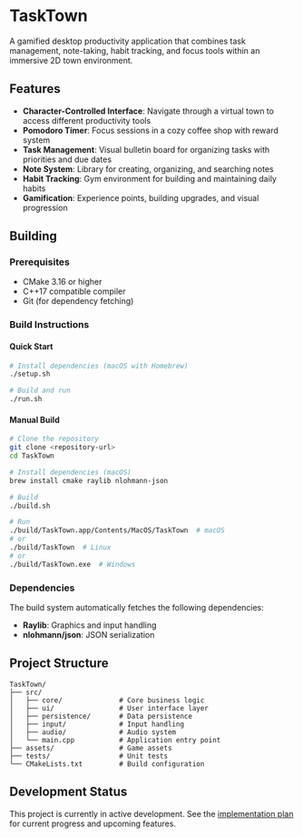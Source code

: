 # TaskTown

A gamified desktop productivity application that combines task management, note-taking, habit tracking, and focus tools within an immersive 2D town environment.

## Features

- **Character-Controlled Interface**: Navigate through a virtual town to access different productivity tools
- **Pomodoro Timer**: Focus sessions in a cozy coffee shop with reward system
- **Task Management**: Visual bulletin board for organizing tasks with priorities and due dates
- **Note System**: Library for creating, organizing, and searching notes
- **Habit Tracking**: Gym environment for building and maintaining daily habits
- **Gamification**: Experience points, building upgrades, and visual progression

## Building

### Prerequisites

- CMake 3.16 or higher
- C++17 compatible compiler
- Git (for dependency fetching)

### Build Instructions

#### Quick Start
```bash
# Install dependencies (macOS with Homebrew)
./setup.sh

# Build and run
./run.sh
```

#### Manual Build
```bash
# Clone the repository
git clone <repository-url>
cd TaskTown

# Install dependencies (macOS)
brew install cmake raylib nlohmann-json

# Build
./build.sh

# Run
./build/TaskTown.app/Contents/MacOS/TaskTown  # macOS
# or
./build/TaskTown  # Linux
# or
./build/TaskTown.exe  # Windows
```

### Dependencies

The build system automatically fetches the following dependencies:
- **Raylib**: Graphics and input handling
- **nlohmann/json**: JSON serialization

## Project Structure

```
TaskTown/
├── src/
│   ├── core/              # Core business logic
│   ├── ui/                # User interface layer
│   ├── persistence/       # Data persistence
│   ├── input/             # Input handling
│   ├── audio/             # Audio system
│   └── main.cpp           # Application entry point
├── assets/                # Game assets
├── tests/                 # Unit tests
└── CMakeLists.txt         # Build configuration
```

## Development Status

This project is currently in active development. See the [implementation plan](.kiro/specs/tasktown-core/tasks.md) for current progress and upcoming features.